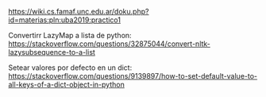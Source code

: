 https://wiki.cs.famaf.unc.edu.ar/doku.php?id=materias:pln:uba2019:practico1

Convertirr LazyMap a lista de python:
	https://stackoverflow.com/questions/32875044/convert-nltk-lazysubsequence-to-a-list

Setear valores por defecto en un dict:
	https://stackoverflow.com/questions/9139897/how-to-set-default-value-to-all-keys-of-a-dict-object-in-python